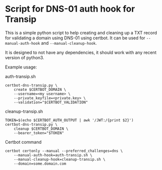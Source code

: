 # Script for DNS-01 auth hook for Transip

This is a simple python script to help creating and cleaning up a TXT
record for validating a domain using DNS-01 using certbot. It can be
used for `--manual-auth-hook` and `--manual-cleanup-hook`.

It is designed to not have any dependencies, it should work with any recent version
of python3.

Example usage:

auth-transip.sh
```
certbot-dns-transip.py \
    create $CERTBOT_DOMAIN \
    --username=<my username> \
    --private_keyfile=<private.key> \
    --validation="$CERTBOT_VALIDATION"
```

cleanup-transip.sh
```
TOKEN=$(echo $CERTBOT_AUTH_OUTPUT | awk '/JWT:/{print $2}')
certbot-dns-transip.py \
    cleanup $CERTBOT_DOMAIN \
    --bearer_token="$TOKEN"
```

Certbot command
```
certbot certonly --manual --preferred_challenges=dns \
    --manual-auth-hook=auth-transip.sh \
    --manual-cleanup-hook=cleanup-transip.sh \
    --domain=some.domain.com
```


